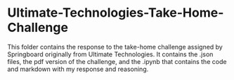 # Ultimate-Technologies-Take-Home-Challenge

This folder contains the response to the take-home challenge assigned by Springboard originally from Ultimate Technologies. It contains the .json files, the pdf version of the challenge, and the .ipynb that contains the code and markdown with my response and reasoning.
